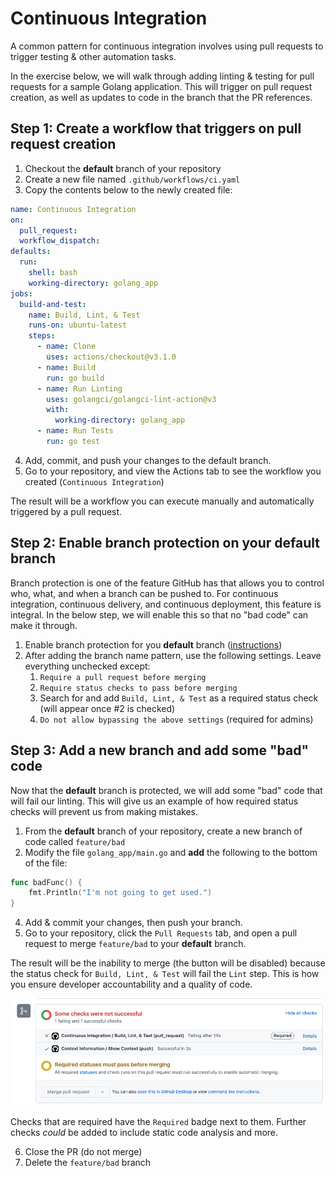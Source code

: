 # Continuous Integration
A common pattern for continuous integration involves using pull requests to trigger testing & other automation tasks.

In the exercise below, we will walk through adding linting & testing for pull requests for a sample Golang application. This will trigger on pull request creation, as well as updates to code in the branch that the PR references.

## Step 1: Create a workflow that triggers on pull request creation
1. Checkout the __default__ branch of your repository
2. Create a new file named `.github/workflows/ci.yaml`
3. Copy the contents below to the newly created file:

```yaml
name: Continuous Integration
on:
  pull_request:
  workflow_dispatch:
defaults:
  run:
    shell: bash
    working-directory: golang_app
jobs:
  build-and-test:
    name: Build, Lint, & Test
    runs-on: ubuntu-latest
    steps:
      - name: Clone
        uses: actions/checkout@v3.1.0
      - name: Build
        run: go build
      - name: Run Linting
        uses: golangci/golangci-lint-action@v3
        with:
          working-directory: golang_app
      - name: Run Tests
        run: go test
```

4. Add, commit, and push your changes to the default branch.
5. Go to your repository, and view the Actions tab to see the workflow you created (`Continuous Integration`)

The result will be a workflow you can execute manually and automatically triggered by a pull request.

## Step 2: Enable branch protection on your __default__ branch
Branch protection is one of the feature GitHub has that allows you to control who, what, and when a branch can be pushed to. For continuous integration, continuous delivery, and continuous deployment, this feature is integral. In the below step, we will enable this so that no "bad code" can make it through.

1. Enable branch protection for you __default__ branch ([instructions](https://docs.github.com/en/repositories/configuring-branches-and-merges-in-your-repository/defining-the-mergeability-of-pull-requests/managing-a-branch-protection-rule))
2. After adding the branch name pattern, use the following settings. Leave everything unchecked except:
   1. `Require a pull request before merging`
   2. `Require status checks to pass before merging`
   3. Search for and add `Build, Lint, & Test` as a required status check (will appear once #2 is checked)
   4. `Do not allow bypassing the above settings` (required for admins)

## Step 3: Add a new branch and add some "bad" code
Now that the __default__ branch is protected, we will add some "bad" code that will fail our linting. This will give us an example of how required status checks will prevent us from making mistakes.

1. From the __default__ branch of your repository, create a new branch of code called `feature/bad`
2. Modify the file `golang_app/main.go` and __add__ the following to the bottom of the file:

```go
func badFunc() {
	fmt.Println("I'm not going to get used.")
}
```

4. Add & commit your changes, then push your branch.
5. Go to your repository, click the `Pull Requests` tab, and open a pull request to merge `feature/bad` to your __default__ branch.

The result will be the inability to merge (the button will be disabled) because the status check for `Build, Lint, & Test` will fail the `Lint` step. This is how you ensure developer accountability and a quality of code.

![the status checks failing](images/12-status-checks.png)

Checks that are required have the `Required` badge next to them. Further checks _could_ be added to include static code analysis and more.

6. Close the PR (do not merge)
7. Delete the `feature/bad` branch